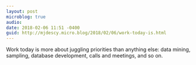 ```yaml
---
layout: post
microblog: true
audio: 
date: 2018-02-06 11:51 -0400
guid: http://mjdescy.micro.blog/2018/02/06/work-today-is.html
---
```

Work today is more about juggling priorities than anything else: data mining, sampling, database development, calls and meetings, and so on.
